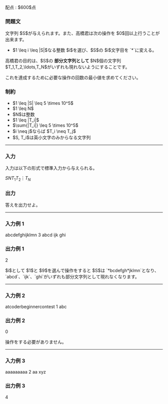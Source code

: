 
<div>

<span>

<span>

<p>
配点 : $600$点
</p>

<div>

<section>

### **問題文**

<p>
文字列 $S$が与えられます。また、高橋君は次の操作を $0$回以上行うことが出来ます。
</p>

<ul>

<li>
$1 \leq i \leq |S|$なる整数 $i$を選び、$S$の $i$文字目を `*`に変える。
</li>

</ul>

<p>
高橋君の目的は、$S$の
<strong>
部分文字列として
</strong>
$N$個の文字列 $T_1,T_2,\ldots,T_N$がいずれも現れないようにすることです。

これを達成するために必要な操作の回数の最小値を求めてください。
</p>

</section>

</div>

<div>

<section>

### **制約**

<ul>

<li>
$1 \leq |S| \leq 5 \times 10^5$
</li>

<li>
$1 \leq N$
</li>

<li>
$N$は整数
</li>

<li>
$1 \leq |T_i|$
</li>

<li>
$\sum{|T_i|} \leq 5 \times 10^5$
</li>

<li>
$i \neq j$ならば $T_i \neq T_j$
</li>

<li>
$S, T_i$は英小文字のみからなる文字列
</li>

</ul>

</section>

</div>

---

<div>

<div>

<section>

### **入力**

<p>
入力は以下の形式で標準入力から与えられる。
</p>

<div>

$S$$N$$T_1$$T_2$$\vdots$$T_N$
</div>

</section>

</div>

<div>

<section>

### **出力**

<p>
答えを出力せよ。
</p>

</section>

</div>

</div>

---

<div>

<section>

### **入力例 1**

<div>

abcdefghijklmn
3
abcd
ijk
ghi

</div>

</section>

</div>

<div>

<section>

### **出力例 1**

<div>

2

</div>

<p>
$i$として $1$と $9$を選んで操作をすると $S$は `*bcdefgh*jklmn`となり、`abcd`、`ijk`、`ghi`がいずれも部分文字列として現れなくなります。
</p>

</section>

</div>

---

<div>

<section>

### **入力例 2**

<div>

atcoderbeginnercontest
1
abc

</div>

</section>

</div>

<div>

<section>

### **出力例 2**

<div>

0

</div>

<p>
操作をする必要がありません。
</p>

</section>

</div>

---

<div>

<section>

### **入力例 3**

<div>

aaaaaaaaa
2
aa
xyz

</div>

</section>

</div>

<div>

<section>

### **出力例 3**

<div>

4

</div>

</section>

</div>

</span>

</span>

</div>
